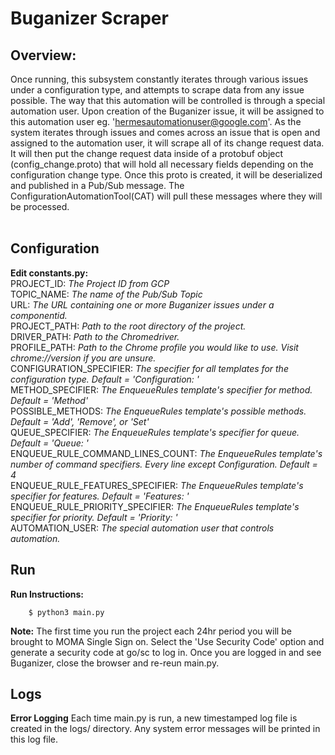 # Buganizer Scraper

## **Overview:**
Once running, this subsystem constantly iterates through various issues under a configuration type, and attempts to scrape data from any issue possible. The way that this automation will be controlled is through a special automation user. Upon creation of the Buganizer issue, it will be assigned to this automation user eg. 'hermesautomationuser@google.com'. As the system iterates through issues and comes across an issue that is open and assigned to the automation user, it will scrape all of its change request data. It will then put the change request data inside of a protobuf object (config_change.proto) that will hold all necessary fields depending on the configuration change type. Once this proto is created, it will be deserialized and published in a Pub/Sub message. The ConfigurationAutomationTool(CAT) will pull these messages where they will be processed.
 <br/><br/>


**Configuration**
-------------------------------------------------------------------------------

**Edit constants.py:**<br/>
PROJECT_ID: *The Project ID from GCP*<br/>
TOPIC_NAME: *The name of the Pub/Sub Topic* <br/>
URL: *The URL containing one or more Buganizer issues under a componentid.*<br/>
PROJECT_PATH: *Path to the root directory of the project.* <br/>
DRIVER_PATH: *Path to the Chromedriver.*<br/>
PROFILE_PATH: *Path to the Chrome profile you would like to use. Visit chrome://version if you are unsure.*<br/>
CONFIGURATION_SPECIFIER: *The specifier for all templates for the configuration type. Default = 'Configuration: '*<br/>
METHOD_SPECIFIER: *The EnqueueRules template's specifier for method. Default = 'Method'*<br/>
POSSIBLE_METHODS: *The EnqueueRules template's possible methods. Default = 'Add', 'Remove', or 'Set'*<br/>
QUEUE_SPECIFIER: *The EnqueueRules template's specifier for queue. Default = 'Queue: '*<br/>
ENQUEUE_RULE_COMMAND_LINES_COUNT: *The EnqueueRules template's number of command specifiers. Every line except Configuration. Default = 4*<br/>
ENQUEUE_RULE_FEATURES_SPECIFIER: *The EnqueueRules template's specifier for features. Default = 'Features: '*<br/>
ENQUEUE_RULE_PRIORITY_SPECIFIER: *The EnqueueRules template's specifier for priority. Default = 'Priority: '*<br/>
AUTOMATION_USER: *The special automation user that controls automation.*<br/>

**Run**
-------------------------------------------------------------------------------

**Run Instructions:**

        $ python3 main.py


**Note:** The first time you run the project each 24hr period you will be brought to MOMA Single Sign on. Select the 'Use Security Code' option and generate a security code at go/sc to log in. Once you are logged in and see Buganizer, close the browser and re-reun main.py.

**Logs**
-------------------------------------------------------------------------------


**Error Logging** Each time main.py is run, a new timestamped log file is created in the logs/ directory. Any system error messages will be printed in this log file.
